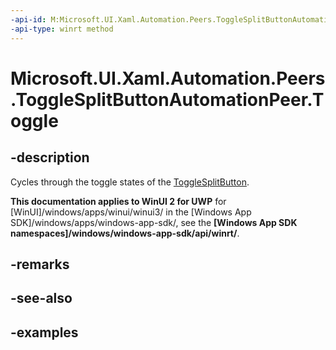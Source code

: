 ```yaml
---
-api-id: M:Microsoft.UI.Xaml.Automation.Peers.ToggleSplitButtonAutomationPeer.Toggle
-api-type: winrt method
---
```


# Microsoft.UI.Xaml.Automation.Peers.ToggleSplitButtonAutomationPeer.Toggle

## -description

Cycles through the toggle states of the [ToggleSplitButton](../microsoft.ui.xaml.controls/togglesplitbutton.md).

**This documentation applies to WinUI 2 for UWP** for [WinUI]/windows/apps/winui/winui3/ in the [Windows App SDK]/windows/apps/windows-app-sdk/, see the **[Windows App SDK namespaces]/windows/windows-app-sdk/api/winrt/**.

## -remarks

## -see-also

## -examples
